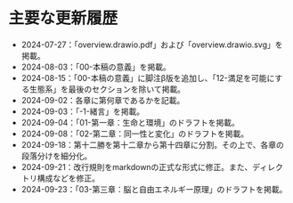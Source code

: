 # 主要な更新履歴

- 2024-07-27：「overview.drawio.pdf」および「overview.drawio.svg」を掲載。
- 2024-08-03：「00-本稿の意義」を掲載。
- 2024-08-15：「00-本稿の意義」に脚注β版を追加し、「12-満足を可能にする生態系」を最後のセクションを除いて掲載。
- 2024-09-02：各章に第何章であるかを記載。
- 2024-09-03：「-1-緒言」を掲載。
- 2024-09-04：「01-第一章：生命と環境」のドラフトを掲載。
- 2024-09-08：「02-第二章：同一性と変化」のドラフトを掲載。
- 2024-09-18：第十二勝を第十二章から第十四章に分割。その上で、各章の段落分けを細分化。
- 2024-09-21：改行規則をmarkdownの正式な形式に修正。また、ディレクトリ構成などを修正。
- 2024-09-23：「03-第三章：脳と自由エネルギー原理」のドラフトを掲載。